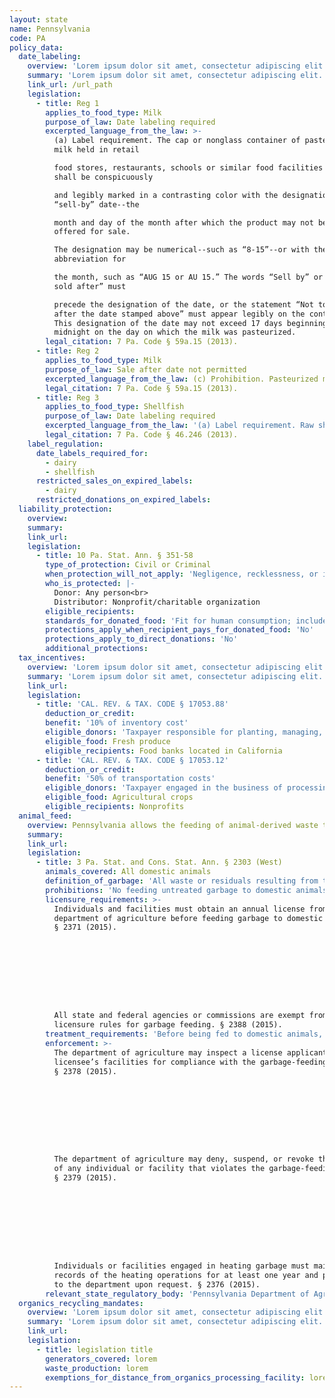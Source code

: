 ```yaml
---
layout: state
name: Pennsylvania
code: PA
policy_data:
  date_labeling:
    overview: 'Lorem ipsum dolor sit amet, consectetur adipiscing elit. Curabitur tellus mi, consequat at laoreet eget, vestibulum nec dolor. Vivamus volutpat quam ac quam bibendum rutrum.'
    summary: 'Lorem ipsum dolor sit amet, consectetur adipiscing elit. Curabitur tellus mi, consequat at laoreet eget, vestibulum nec dolor. Vivamus volutpat quam ac quam bibendum rutrum.'
    link_url: /url_path
    legislation:
      - title: Reg 1
        applies_to_food_type: Milk
        purpose_of_law: Date labeling required
        excerpted_language_from_the_law: >-
          (a) Label requirement. The cap or nonglass container of pasteurized
          milk held in retail

          food stores, restaurants, schools or similar food facilities for resale
          shall be conspicuously

          and legibly marked in a contrasting color with the designation of the
          “sell-by” date--the

          month and day of the month after which the product may not be sold or
          offered for sale.

          The designation may be numerical--such as “8-15”--or with the use of an
          abbreviation for

          the month, such as “AUG 15 or AU 15.” The words “Sell by” or “Not to be
          sold after” must

          precede the designation of the date, or the statement “Not to be sold
          after the date stamped above” must appear legibly on the container.
          This designation of the date may not exceed 17 days beginning after
          midnight on the day on which the milk was pasteurized.
        legal_citation: 7 Pa. Code § 59a.15 (2013).
      - title: Reg 2
        applies_to_food_type: Milk
        purpose_of_law: Sale after date not permitted
        excerpted_language_from_the_law: (c) Prohibition. Pasteurized milk may not be sold or offered for sale if the milk is sold or offered for sale after the sell-by date designated on the container.
        legal_citation: 7 Pa. Code § 59a.15 (2013).
      - title: Reg 3
        applies_to_food_type: Shellfish
        purpose_of_law: Date labeling required
        excerpted_language_from_the_law: '(a) Label requirement. Raw shucked shellfish shall be obtained in nonreturnable packages which bear a legible label that identifies the following:[…] (2) For packages with a capacity of less than 1.87 L (1/2 gallon): the “sell by” or “best if used by” date.'
        legal_citation: 7 Pa. Code § 46.246 (2013).
    label_regulation:
      date_labels_required_for:
        - dairy
        - shellfish
      restricted_sales_on_expired_labels:
        - dairy
      restricted_donations_on_expired_labels:
  liability_protection:
    overview:
    summary:
    link_url:
    legislation:
      - title: 10 Pa. Stat. Ann. § 351-58
        type_of_protection: Civil or Criminal
        when_protection_will_not_apply: 'Negligence, recklessness, or intentional misconduct, or if the donor or ultimate distributor had actual or constructive knowledge that the food was contaminated or harmful to health'
        who_is_protected: |-
          Donor: Any person<br>
          Distributor: Nonprofit/charitable organization
        eligible_recipients:
        standards_for_donated_food: 'Fit for human consumption; includes food not readily marketable due to appearance, freshness, or grade'
        protections_apply_when_recipient_pays_for_donated_food: 'No'
        protections_apply_to_direct_donations: 'No'
        additional_protections:
  tax_incentives:
    overview: 'Lorem ipsum dolor sit amet, consectetur adipiscing elit. Curabitur tellus mi, consequat at laoreet eget, vestibulum nec dolor. Vivamus volutpat quam ac quam bibendum rutrum.'
    summary: 'Lorem ipsum dolor sit amet, consectetur adipiscing elit. Curabitur tellus mi, consequat at laoreet eget, vestibulum nec dolor. Vivamus volutpat quam ac quam bibendum rutrum.'
    link_url:
    legislation:
      - title: 'CAL. REV. & TAX. CODE § 17053.88'
        deduction_or_credit:
        benefit: '10% of inventory cost'
        eligible_donors: 'Taxpayer responsible for planting, managing, and harvesting crops'
        eligible_food: Fresh produce
        eligible_recipients: Food banks located in California
      - title: 'CAL. REV. & TAX. CODE § 17053.12'
        deduction_or_credit:
        benefit: '50% of transportation costs'
        eligible_donors: 'Taxpayer engaged in the business of processing, distributing, or selling agricultural products'
        eligible_food: Agricultural crops
        eligible_recipients: Nonprofits
  animal_feed:
    overview: Pennsylvania allows the feeding of animal-derived waste to domestic animals provided that it has been properly heat-treated and fed by a licensed facility. Individuals may feed household garbage to their own swine without heat-treating it and without obtaining a permit.
    summary:
    link_url:
    legislation:
      - title: 3 Pa. Stat. and Cons. Stat. Ann. § 2303 (West)
        animals_covered: All domestic animals
        definition_of_garbage: 'All waste or residuals resulting from the handling, preparation, cooking or consumption of food derived in whole or in part from the meat of any animal, including poultry and fish, or other animal material and other refuse of any character that has been associated with the meat of any animal or other animal material. The term does not include waste from ordinary household operations that is fed directly to swine on the same premises where the household is located. § 2303 (2015).'
        prohibitions: 'No feeding untreated garbage to domestic animals. Exception for individuals feeding household garbage to swine. §§ 2303, 2324 (2015).'
        licensure_requirements: >-
          Individuals and facilities must obtain an annual license from the
          department of agriculture before feeding garbage to domestic animals.
          § 2371 (2015).









          All state and federal agencies or commissions are exempt from the
          licensure rules for garbage feeding. § 2388 (2015).
        treatment_requirements: 'Before being fed to domestic animals, garbage must be heated to a temperature of at least 212 degrees Fahrenheit for at least 30 minutes or else treated in some other manner approved by the department of agriculture. § 2376 (2015).'
        enforcement: >-
          The department of agriculture may inspect a license applicant’s or
          licensee’s facilities for compliance with the garbage-feeding rule.
          § 2378 (2015).









          The department of agriculture may deny, suspend, or revoke the license
          of any individual or facility that violates the garbage-feeding rule.
          § 2379 (2015).









          Individuals or facilities engaged in heating garbage must maintain
          records of the heating operations for at least one year and provide it
          to the department upon request. § 2376 (2015).
        relevant_state_regulatory_body: 'Pennsylvania Department of Agriculture (§ 2378 (2015)), <a href="http://www.agriculture.pa.gov/Pages/default.aspx#.Vo-3uJMrLVo" target="_blank">http://www.agriculture.pa.gov/Pages/default.aspx#.Vo-3uJMrLVo</a>.'
  organics_recycling_mandates:
    overview: 'Lorem ipsum dolor sit amet, consectetur adipiscing elit. Curabitur tellus mi, consequat at laoreet eget, vestibulum nec dolor. Vivamus volutpat quam ac quam bibendum rutrum.'
    summary: 'Lorem ipsum dolor sit amet, consectetur adipiscing elit. Curabitur tellus mi, consequat at laoreet eget, vestibulum nec dolor. Vivamus volutpat quam ac quam bibendum rutrum.'
    link_url:
    legislation:
      - title: legislation title
        generators_covered: lorem
        waste_production: lorem
        exemptions_for_distance_from_organics_processing_facility: lorem
---
```


